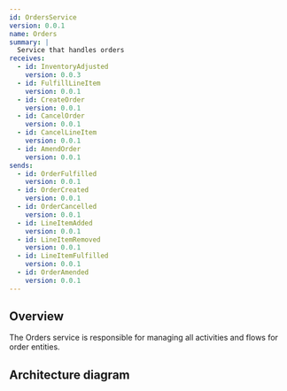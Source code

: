 ```yaml
---
id: OrdersService
version: 0.0.1
name: Orders
summary: |
  Service that handles orders
receives:
  - id: InventoryAdjusted
    version: 0.0.3
  - id: FulfillLineItem
    version: 0.0.1
  - id: CreateOrder
    version: 0.0.1
  - id: CancelOrder
    version: 0.0.1
  - id: CancelLineItem
    version: 0.0.1
  - id: AmendOrder
    version: 0.0.1
sends:  
  - id: OrderFulfilled
    version: 0.0.1
  - id: OrderCreated
    version: 0.0.1
  - id: OrderCancelled
    version: 0.0.1
  - id: LineItemAdded
    version: 0.0.1
  - id: LineItemRemoved
    version: 0.0.1
  - id: LineItemFulfilled
    version: 0.0.1
  - id: OrderAmended
    version: 0.0.1
---
```


## Overview

The Orders service is responsible for managing all activities and flows for order entities.

## Architecture diagram 

<NodeGraph />
